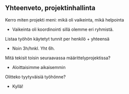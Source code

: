 ## Yhteenveto, projektinhallinta

Kerro miten projekti meni: mikä oli vaikeinta, mikä helpointa

- Vaikeinta oli koordinointi sillä olemme eri ryhmistä.

Listaa työhön käytetyt tunnit per henkilö + yhteensä

- Noin 3h/hnkl. Yht 6h.

Mitä tekisit toisin seuraavassa määrittelyprojektissa?

- Aloittaisimme aikaisemmin

Olitteko tyytyväisiä työhönne?

- Kyllä!